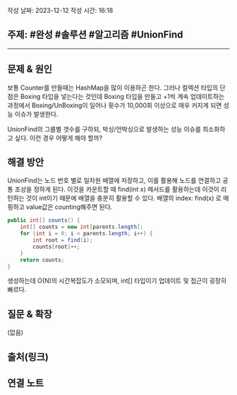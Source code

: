 작성 날짜: 2023-12-12
작성 시간: 16:18

## 주제: #완성 #솔루션 #알고리즘 #UnionFind 

----

## 문제 & 원인
보통 Counter를 만들때는 HashMap을 많이 이용하곤 한다. 그러나 컬렉션 타입의 단점은 Boxing 타입을 넣는다는 것인데 Boxing 타입을 만들고 +1씩 계속 업데이트하는 과정에서 Boxing/UnBoxing이 일어나 횟수가 10,000회 이상으로 매우 커지게 되면 성능 이슈가 발생한다.

UnionFind의 그룹별 갯수를 구하되, 박싱/언박싱으로 발생하는 성능 이슈를 최소화하고 싶다. 이런 경우 어떻게 해야 할까?
## 해결 방안

UnionFind는 노드 번호 별로 일차원 배열에 저장하고, 이를 활용해 노드를 연결하고 공통 조상을 정하게 된다. 이것을 카운트할 때 find(int x) 메서드를 활용하는데 이것이 리턴하는 것이 int이기 때문에 배열을 충분히 활용할 수 있다. 배열의 index: find(x) 로 매핑하고 value값은 counting해주면 된다.

```java
public int[] counts() {
	int[] counts = new int[parents.length];
	for (int i = 0; i < parents.length; i++) {
		int root = find(i);
		counts[root]++;
	}
	return counts;
}
```

생성하는데 O(N)의 시간복잡도가 소모되며, int[] 타입이기 업데이트 및 접근이 굉장히 빠르다.

## 질문 & 확장

(없음)

## 출처(링크)


## 연결 노트











